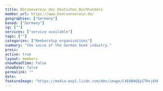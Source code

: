 ```yaml
---
title: Börsenverein des Deutschen Buchhandels
member_url: https://www.boersenverein.de/
geographies: ["Germany"]
based: ["Germany"]
ig: [""] 
services: ["service available"] 
tags: [""]
categories: ["Membership organizations"]
summary: "the voice of the German book industry."
press:
active: true
layout: members
showReadTime: false
showDate: false
permalink: ""
date: 
featureImage: "https://media-exp1.licdn.com/dms/image/C4E0BAQEpITHvj6hRDA/company-logo_200_200/0/1658150886212?e=2147483647&v=beta&t=rqSuxsFj0l02I601O2a7iAYkV-hKVsoHuCQafbGawlU"
---
```

